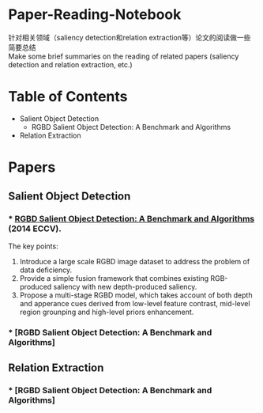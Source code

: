 # Paper-Reading-Notebook
针对相关领域（saliency detection和relation extraction等）论文的阅读做一些简要总结        
Make some brief summaries on the reading of related papers (saliency detection and relation extraction, etc.)     

# Table of Contents
* Salient Object Detection
  * RGBD Salient Object Detection: A Benchmark and Algorithms
* Relation Extraction


# Papers

## Salient Object Detection

### * [RGBD Salient Object Detection: A Benchmark and Algorithms](https://www.cse.ust.hk/~qyang/Docs/2009/tkde_transfer_learning.pdf) (2014 ECCV).   
The key points:
1. Introduce a large scale RGBD image dataset to address the problem of data deficiency. 
2. Provide a simple fusion framework that combines existing RGB-produced saliency with new depth-produced saliency. 
3. Propose a multi-stage RGBD model, which takes account of both depth and apperance cues derived from low-level feature contrast, mid-level region grounping and high-level priors enhancement. 

### * [RGBD Salient Object Detection: A Benchmark and Algorithms]



## Relation Extraction

### * [RGBD Salient Object Detection: A Benchmark and Algorithms]

